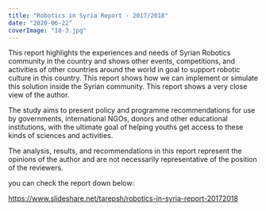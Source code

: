 ```yaml
---
title: "Robotics in Syria Report - 2017/2018"
date: "2020-06-22"
coverImage: "18-3.jpg"
---
```


This report highlights the experiences and needs of Syrian Robotics community in the country and shows other events, competitions, and activities of other countries around the world in goal to support robotic culture in this country. This report shows how we can implement or simulate this solution inside the Syrian community. This report shows a very close view of the author. 

The study aims to present policy and programme recommendations for use by governments, international NGOs, donors and other educational institutions, with the ultimate goal of helping youths get access to these kinds of sciences and activities.

The analysis, results, and recommendations in this report represent the opinions of the author and are not necessarily representative of the position of the reviewers.

you can check the report down below:

https://www.slideshare.net/tarepsh/robotics-in-syria-report-20172018
